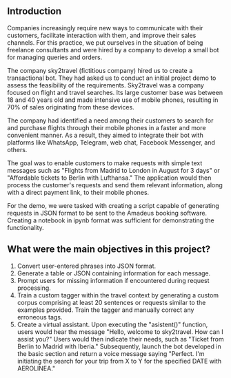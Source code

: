 ## **Introduction**


Companies increasingly require new ways to communicate with their customers, facilitate interaction with them, and improve their sales channels. For this practice, we put ourselves in the situation of being freelance consultants and were hired by a company to develop a small bot for managing queries and orders.

The company sky2travel (fictitious company) hired us to create a transactional bot. They had asked us to conduct an initial project demo to assess the feasibility of the requirements. Sky2travel was a company focused on flight and travel searches. Its large customer base was between 18 and 40 years old and made intensive use of mobile phones, resulting in 70% of sales originating from these devices.

The company had identified a need among their customers to search for and purchase flights through their mobile phones in a faster and more convenient manner. As a result, they aimed to integrate their bot with platforms like WhatsApp, Telegram, web chat, Facebook Messenger, and others.

The goal was to enable customers to make requests with simple text messages such as "Flights from Madrid to London in August for 3 days" or "Affordable tickets to Berlin with Lufthansa." The application would then process the customer's requests and send them relevant information, along with a direct payment link, to their mobile phones.

For the demo, we were tasked with creating a script capable of generating requests in JSON format to be sent to the Amadeus booking software. Creating a notebook in ipynb format was sufficient for demonstrating the functionality.


## **What were the main objectives in this project?**

1. Convert user-entered phrases into JSON format.
2. Generate a table or JSON containing information for each message.
3. Prompt users for missing information if encountered during request processing.
4. Train a custom tagger within the travel context by generating a custom corpus comprising at least 20 sentences or requests similar to the examples provided. Train the tagger and manually correct any erroneous tags.
5. Create a virtual assistant. Upon executing the "asistent()" function, users would hear the message "Hello, welcome to sky2travel. How can I assist you?" Users would then indicate their needs, such as "Ticket from Berlin to Madrid with Iberia." Subsequently, launch the bot developed in the basic section and return a voice message saying "Perfect. I'm initiating the search for your trip from X to Y for the specified DATE with AEROLINEA."
